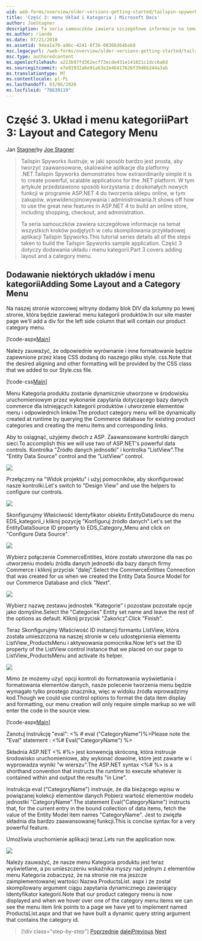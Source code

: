 ```yaml
---
uid: web-forms/overview/older-versions-getting-started/tailspin-spyworks/tailspin-spyworks-part-3
title: 'Część 3: menu Układ i Kategoria | Microsoft Docs'
author: JoeStagner
description: Ta seria samouczków zawiera szczegółowe informacje na temat wszystkich kroków podjętych w celu skompilowania przykładowej aplikacji Tailspin Spyworks. Część 3 dotyczy dodawania układu i menu kategorii.
ms.author: riande
ms.date: 07/21/2010
ms.assetid: 94ea1a70-a9bc-4241-8f36-08366d64bab9
msc.legacyurl: /web-forms/overview/older-versions-getting-started/tailspin-spyworks/tailspin-spyworks-part-3
msc.type: authoredcontent
ms.openlocfilehash: a223b97fd362ecf73ecde431e141021c1dcc6a6d
ms.sourcegitcommit: e7e91932a6e91a63e2e46417626f39d6b244a3ab
ms.translationtype: MT
ms.contentlocale: pl-PL
ms.lasthandoff: 03/06/2020
ms.locfileid: "78639119"
---
```

# <a name="part-3-layout-and-category-menu"></a><span data-ttu-id="0c4eb-104">Część 3. Układ i menu kategorii</span><span class="sxs-lookup"><span data-stu-id="0c4eb-104">Part 3: Layout and Category Menu</span></span>

<span data-ttu-id="0c4eb-105">Jan [Stagner](https://github.com/JoeStagner)</span><span class="sxs-lookup"><span data-stu-id="0c4eb-105">by [Joe Stagner](https://github.com/JoeStagner)</span></span>

> <span data-ttu-id="0c4eb-106">Tailspin Spyworks ilustruje, w jaki sposób bardzo jest prosta, aby tworzyć zaawansowane, skalowalne aplikacje dla platformy .NET.</span><span class="sxs-lookup"><span data-stu-id="0c4eb-106">Tailspin Spyworks demonstrates how extraordinarily simple it is to create powerful, scalable applications for the .NET platform.</span></span> <span data-ttu-id="0c4eb-107">W tym artykule przedstawiono sposób korzystania z doskonałych nowych funkcji w programie ASP.NET 4 do tworzenia sklepu online, w tym zakupów, wyewidencjonowywania i administrowania.</span><span class="sxs-lookup"><span data-stu-id="0c4eb-107">It shows off how to use the great new features in ASP.NET 4 to build an online store, including shopping, checkout, and administration.</span></span>
> 
> <span data-ttu-id="0c4eb-108">Ta seria samouczków zawiera szczegółowe informacje na temat wszystkich kroków podjętych w celu skompilowania przykładowej aplikacji Tailspin Spyworks.</span><span class="sxs-lookup"><span data-stu-id="0c4eb-108">This tutorial series details all of the steps taken to build the Tailspin Spyworks sample application.</span></span> <span data-ttu-id="0c4eb-109">Część 3 dotyczy dodawania układu i menu kategorii.</span><span class="sxs-lookup"><span data-stu-id="0c4eb-109">Part 3 covers adding layout and a category menu.</span></span>

## <a id="_Toc260221669"></a><span data-ttu-id="0c4eb-110">Dodawanie niektórych układów i menu kategorii</span><span class="sxs-lookup"><span data-stu-id="0c4eb-110">Adding Some Layout and a Category Menu</span></span>

<span data-ttu-id="0c4eb-111">Na naszej stronie wzorcowej witryny dodamy blok DIV dla kolumny po lewej stronie, która będzie zawierać menu kategorii produktów.</span><span class="sxs-lookup"><span data-stu-id="0c4eb-111">In our site master page we'll add a div for the left side column that will contain our product category menu.</span></span>

[!code-aspx[Main](tailspin-spyworks-part-3/samples/sample1.aspx)]

<span data-ttu-id="0c4eb-112">Należy zauważyć, że odpowiednie wyrównanie i inne formatowanie będzie zapewnione przez klasę CSS dodaną do naszego pliku style. css.</span><span class="sxs-lookup"><span data-stu-id="0c4eb-112">Note that the desired aligning and other formatting will be provided by the CSS class that we added to our Style.css file.</span></span>

[!code-css[Main](tailspin-spyworks-part-3/samples/sample2.css)]

<span data-ttu-id="0c4eb-113">Menu Kategoria produktu zostanie dynamicznie utworzone w środowisku uruchomieniowym przez wykonanie zapytania dotyczącego bazy danych commerce dla istniejących kategorii produktów i utworzenie elementów menu i odpowiednich linków.</span><span class="sxs-lookup"><span data-stu-id="0c4eb-113">The product category menu will be dynamically created at runtime by querying the Commerce database for existing product categories and creating the menu items and corresponding links.</span></span>

<span data-ttu-id="0c4eb-114">Aby to osiągnąć, użyjemy dwóch z ASP. Zaawansowane kontrolki danych sieci.</span><span class="sxs-lookup"><span data-stu-id="0c4eb-114">To accomplish this we will use two of ASP.NET's powerful data controls.</span></span> <span data-ttu-id="0c4eb-115">Kontrolka "Źródło danych jednostki" i kontrolka "ListView".</span><span class="sxs-lookup"><span data-stu-id="0c4eb-115">The "Entity Data Source" control and the "ListView" control.</span></span>

![](tailspin-spyworks-part-3/_static/image1.jpg)

<span data-ttu-id="0c4eb-116">Przełączmy na "Widok projektu" i użyj pomocników, aby skonfigurować nasze kontrolki.</span><span class="sxs-lookup"><span data-stu-id="0c4eb-116">Let's switch to "Design View" and use the helpers to configure our controls.</span></span>

![](tailspin-spyworks-part-3/_static/image2.jpg)

<span data-ttu-id="0c4eb-117">Skonfigurujmy Właściwość Identyfikator obiektu EntityDataSource do menu EDS\_kategorii\_i kliknij pozycję "Konfiguruj źródło danych".</span><span class="sxs-lookup"><span data-stu-id="0c4eb-117">Let's set the EntityDataSource ID property to EDS\_Category\_Menu and click on "Configure Data Source".</span></span>

![](tailspin-spyworks-part-3/_static/image3.jpg)

<span data-ttu-id="0c4eb-118">Wybierz połączenie CommerceEntities, które zostało utworzone dla nas po utworzeniu modelu źródła danych jednostki dla bazy danych firmy Commerce i kliknij przycisk "dalej".</span><span class="sxs-lookup"><span data-stu-id="0c4eb-118">Select the CommerceEntities Connection that was created for us when we created the Entity Data Source Model for our Commerce Database and click "Next".</span></span>

![](tailspin-spyworks-part-3/_static/image4.jpg)

<span data-ttu-id="0c4eb-119">Wybierz nazwę zestawu jednostek "Kategorie" i pozostaw pozostałe opcje jako domyślne.</span><span class="sxs-lookup"><span data-stu-id="0c4eb-119">Select the "Categories" Entity set name and leave the rest of the options as default.</span></span> <span data-ttu-id="0c4eb-120">Kliknij przycisk "Zakończ".</span><span class="sxs-lookup"><span data-stu-id="0c4eb-120">Click "Finish".</span></span>

<span data-ttu-id="0c4eb-121">Teraz Skonfigurujmy Właściwość ID instancji formantu ListView, która została umieszczona na naszej stronie w celu udostępnienia elementu ListView\_ProductsMenu i aktywowania pomocnika.</span><span class="sxs-lookup"><span data-stu-id="0c4eb-121">Now let's set the ID property of the ListView control instance that we placed on our page to ListView\_ProductsMenu and activate its helper.</span></span>

![](tailspin-spyworks-part-3/_static/image5.jpg)

<span data-ttu-id="0c4eb-122">Mimo że możemy użyć opcji kontroli do formatowania wyświetlania i formatowania elementów danych, nasze polecenie tworzenia menu będzie wymagało tylko prostego znacznika, więc w widoku źródła wprowadzimy kod.</span><span class="sxs-lookup"><span data-stu-id="0c4eb-122">Though we could use control options to format the data item display and formatting, our menu creation will only require simple markup so we will enter the code in the source view.</span></span>

[!code-aspx[Main](tailspin-spyworks-part-3/samples/sample3.aspx)]

<span data-ttu-id="0c4eb-123">Zanotuj instrukcję "eval": &lt;% # eval ("CategoryName")%&gt;</span><span class="sxs-lookup"><span data-stu-id="0c4eb-123">Please note the "Eval" statement : &lt;%# Eval("CategoryName") %&gt;</span></span>

<span data-ttu-id="0c4eb-124">Składnia ASP.NET &lt;% #%&gt; jest konwencją skróconą, która instruuje środowisko uruchomieniowe, aby wykonać dowolne, które jest zawarte w i wyprowadza wyniki "w wierszu".</span><span class="sxs-lookup"><span data-stu-id="0c4eb-124">The ASP.NET syntax &lt;%# %&gt; is a shorthand convention that instructs the runtime to execute whatever is contained within and output the results "in Line".</span></span>

<span data-ttu-id="0c4eb-125">Instrukcja eval ("CategoryName") instruuje, że dla bieżącego wpisu w powiązanej kolekcji elementów danych Pobierz wartość elementów modelu jednostki "CategoryName".</span><span class="sxs-lookup"><span data-stu-id="0c4eb-125">The statement Eval("CategoryName") instructs that, for the current entry in the bound collection of data items, fetch the value of the Entity Model item names "CategoryName".</span></span> <span data-ttu-id="0c4eb-126">Jest to zwięzła składnia dla bardzo zaawansowanej funkcji.</span><span class="sxs-lookup"><span data-stu-id="0c4eb-126">This is concise syntax for a very powerful feature.</span></span>

<span data-ttu-id="0c4eb-127">Umożliwia uruchomienie aplikacji teraz.</span><span class="sxs-lookup"><span data-stu-id="0c4eb-127">Lets run the application now.</span></span>

![](tailspin-spyworks-part-3/_static/image6.jpg)

<span data-ttu-id="0c4eb-128">Należy zauważyć, że nasze menu Kategoria produktu jest teraz wyświetlane, a po umieszczeniu wskaźnika myszy nad jednym z elementów menu Kategoria zobaczysz, że na stronie nie ma jeszcze zaimplementowanej wartości Nazwa ProductsList. aspx i że został skompilowany argument ciągu zapytania dynamicznego zawierający  Identyfikator kategorii.</span><span class="sxs-lookup"><span data-stu-id="0c4eb-128">Note that our product category menu is now displayed and when we hover over one of the category menu items we can see the menu item link points to a page we have yet to implement named ProductsList.aspx and that we have built a dynamic query string argument that contains the category id.</span></span>

> [!div class="step-by-step"]
> <span data-ttu-id="0c4eb-129">[Poprzednie](tailspin-spyworks-part-2.md)
> [dalej](tailspin-spyworks-part-4.md)</span><span class="sxs-lookup"><span data-stu-id="0c4eb-129">[Previous](tailspin-spyworks-part-2.md)
[Next](tailspin-spyworks-part-4.md)</span></span>
